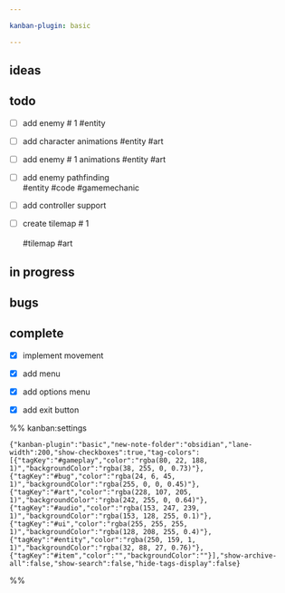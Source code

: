 ```yaml
---

kanban-plugin: basic

---
```


## ideas



## todo

- [ ] add enemy # 1 #entity
- [ ] add character animations #entity #art
- [ ] add enemy # 1 animations #entity #art
- [ ] add enemy pathfinding<br>#entity #code #gamemechanic
- [ ] add controller support
- [ ] create tilemap # 1<br><br>#tilemap #art


## in progress



## bugs



## complete

- [x] implement movement
- [x] add menu
- [x] add options menu
- [x] add exit button




%% kanban:settings
```
{"kanban-plugin":"basic","new-note-folder":"obsidian","lane-width":200,"show-checkboxes":true,"tag-colors":[{"tagKey":"#gameplay","color":"rgba(80, 22, 188, 1)","backgroundColor":"rgba(38, 255, 0, 0.73)"},{"tagKey":"#bug","color":"rgba(24, 6, 45, 1)","backgroundColor":"rgba(255, 0, 0, 0.45)"},{"tagKey":"#art","color":"rgba(228, 107, 205, 1)","backgroundColor":"rgba(242, 255, 0, 0.64)"},{"tagKey":"#audio","color":"rgba(153, 247, 239, 1)","backgroundColor":"rgba(153, 128, 255, 0.1)"},{"tagKey":"#ui","color":"rgba(255, 255, 255, 1)","backgroundColor":"rgba(128, 208, 255, 0.4)"},{"tagKey":"#entity","color":"rgba(250, 159, 1, 1)","backgroundColor":"rgba(32, 88, 27, 0.76)"},{"tagKey":"#item","color":"","backgroundColor":""}],"show-archive-all":false,"show-search":false,"hide-tags-display":false}
```
%%